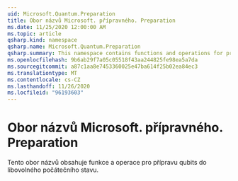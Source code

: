```yaml
---
uid: Microsoft.Quantum.Preparation
title: Obor názvů Microsoft. přípravného. Preparation
ms.date: 11/25/2020 12:00:00 AM
ms.topic: article
qsharp.kind: namespace
qsharp.name: Microsoft.Quantum.Preparation
qsharp.summary: This namespace contains functions and operations for preparing qubits into arbitrary initial states.
ms.openlocfilehash: 9b6ab29f7a05c05518f43aa244825fe98ea5a7da
ms.sourcegitcommit: a87c1aa8e7453360025e47ba614f25b02ea84ec3
ms.translationtype: MT
ms.contentlocale: cs-CZ
ms.lasthandoff: 11/26/2020
ms.locfileid: "96193603"
---
```

# <a name="microsoftquantumpreparation-namespace"></a>Obor názvů Microsoft. přípravného. Preparation

Tento obor názvů obsahuje funkce a operace pro přípravu qubits do libovolného počátečního stavu.

